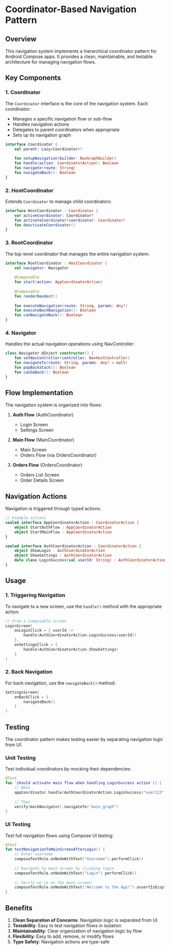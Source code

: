 # Coordinator-Based Navigation Pattern

## Overview

This navigation system implements a hierarchical coordinator pattern for Android Compose apps. It
provides a clean, maintainable, and testable architecture for managing navigation flows.

## Key Components

### 1. Coordinator

The `Coordinator` interface is the core of the navigation system. Each coordinator:

- Manages a specific navigation flow or sub-flow
- Handles navigation actions
- Delegates to parent coordinators when appropriate
- Sets up its navigation graph

```kotlin
interface Coordinator {
    val parent: Lazy<Coordinator>?
    
    fun setupNavigation(builder: NavGraphBuilder)
    fun handle(action: CoordinatorAction): Boolean
    fun navigate(route: String)
    fun navigateBack(): Boolean
}
```

### 2. HostCoordinator

Extends `Coordinator` to manage child coordinators:

```kotlin
interface HostCoordinator : Coordinator {
    var activeCoordinator: Coordinator?
    fun activateCoordinator(coordinator: Coordinator)
    fun deactivateCoordinator()
}
```

### 3. RootCoordinator

The top-level coordinator that manages the entire navigation system:

```kotlin
interface RootCoordinator : HostCoordinator {
    val navigator: Navigator
    
    @Composable
    fun start(action: AppCoordinatorAction)
    
    @Composable
    fun renderNavHost()
    
    fun executeNavigation(route: String, params: Any?)
    fun executeBackNavigation(): Boolean
    fun canNavigateBack(): Boolean
}
```

### 4. Navigator

Handles the actual navigation operations using NavController:

```kotlin
class Navigator @Inject constructor() {
    fun setNavController(controller: NavHostController)
    fun navigateTo(route: String, params: Any? = null)
    fun popBackStack(): Boolean
    fun canGoBack(): Boolean
}
```

## Flow Implementation

The navigation system is organized into flows:

1. **Auth Flow** (AuthCoordinator)
    - Login Screen
    - Settings Screen

2. **Main Flow** (MainCoordinator)
    - Main Screen
    - Orders Flow (via OrdersCoordinator)

3. **Orders Flow** (OrdersCoordinator)
    - Orders List Screen
    - Order Details Screen

## Navigation Actions

Navigation is triggered through typed actions:

```kotlin
// Example actions
sealed interface AppCoordinatorAction : CoordinatorAction {
    object StartAuthFlow : AppCoordinatorAction
    object StartMainFlow : AppCoordinatorAction
}

sealed interface AuthCoordinatorAction : CoordinatorAction {
    object ShowLogin : AuthCoordinatorAction
    object ShowSettings : AuthCoordinatorAction
    data class LoginSuccess(val userId: String) : AuthCoordinatorAction
}
```

## Usage

### 1. Triggering Navigation

To navigate to a new screen, use the `handle()` method with the appropriate action:

```kotlin
// From a Composable screen
LoginScreen(
    onLoginClick = { userId ->
        handle(AuthCoordinatorAction.LoginSuccess(userId))
    },
    onSettingsClick = {
        handle(AuthCoordinatorAction.ShowSettings)
    }
)
```

### 2. Back Navigation

For back navigation, use the `navigateBack()` method:

```kotlin
SettingsScreen(
    onBackClick = {
        navigateBack()
    }
)
```

## Testing

The coordinator pattern makes testing easier by separating navigation logic from UI:

### Unit Testing

Test individual coordinators by mocking their dependencies:

```kotlin
@Test
fun `should activate main flow when handling LoginSuccess action`() {
    // When
    appCoordinator.handle(AuthCoordinatorAction.LoginSuccess("user123"))
    
    // Then
    verify(mockNavigator).navigateTo("main_graph")
}
```

### UI Testing

Test full navigation flows using Compose UI testing:

```kotlin
@Test
fun testNavigationToMainScreenAfterLogin() {
    // Enter username
    composeTestRule.onNodeWithText("Username").performClick()
    
    // Navigate to main screen by clicking login
    composeTestRule.onNodeWithText("Login").performClick()
    
    // Verify we're on the main screen
    composeTestRule.onNodeWithText("Welcome to the App!").assertIsDisplayed()
}
```

## Benefits

1. **Clean Separation of Concerns**: Navigation logic is separated from UI
2. **Testability**: Easy to test navigation flows in isolation
3. **Maintainability**: Clear organization of navigation logic by flow
4. **Flexibility**: Easy to add, remove, or modify flows
5. **Type Safety**: Navigation actions are type-safe